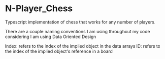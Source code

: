 # N-Player_Chess
Typescript implementation of chess that works for any number of players.

There are a couple naming conventions I am using throughout my code considering I am using Data Oriented Design

Index: refers to the index of the implied object in the data arrays
ID: refers to the index of the implied object's reference in a board